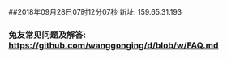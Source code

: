 ##2018年09月28日07时12分07秒 新址: 159.65.31.193
### 兔友常见问题及解答: https://github.com/wanggonging/d/blob/w/FAQ.md
